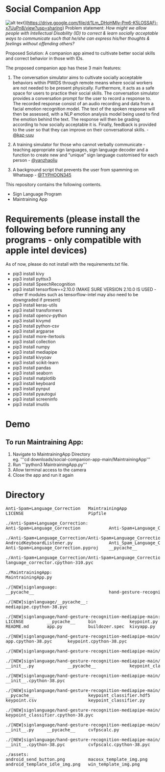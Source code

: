 # Social Companion App
![alt text](https://drive.google.com/file/d/1Lm_DHoHMly-Pm6-K5LOSSAFi-x7UuPn8/view?usp=sharing)](https://drive.google.com/file/d/1Lm_DHoHMly-Pm6-K5LOSSAFi-x7UuPn8/view?usp=sharing)
Problem statement: *How might we allow people with Intellectual Disability (ID) to correct & learn socially acceptable ways to communicate such that he/she can express his/her thoughts & feelings without offending others?*

Proposed Solution: A companion app aimed to cultivate better social skills and correct behavior in those with IDs. 

The proposed companion app has these 3 main features:
1. The conversation simulator aims to cultivate socially acceptable behaviors within PWIDS through remote means where social workers are not needed to be present physically. Furthermore, it acts as a safe space for users to practice their social skills. The conversation simulator provides a conversation prompt for the user to record a response to. The recorded response consist of an audio recording and data from a facial emotion recognition model. The text of the spoken response will then be assessed, with a NLP emotion analysis model being used to find the emotion behind the text. The response will then be grading according to how socially acceptable it is. Finally, feedback is provided to the user so that they can improve on their conversational skills. - [@kaz-uuu](https://github.com/kaz-uuu)

2. A training simulator for those who cannot verbally communicate - teaching appropriate sign languages, sign language decoder and a function to create new and “unique” sign language customised for each person - [@yanzhaoliu](https://github.com/yanzhaoliu)
3. A background script that prevents the user from spamming on Whatsapp - [@TYPHOON345](https://github.com/TYPHOON345)

This repository contains the following contents.
* Sign Language Program
* Maintraining App

# Requirements (please install the following before running any programs - only compatible with apple intel devices)
As of now, please do not install with the requirements.txt file.

* pip3 install kivy
* pip3 install pyttsx3
* pip3 install SpeechRecognition
* pip3 install tensorflow==2.10.0 (MAKE SURE VERSION 2.10.0 IS USED - other tf modules such as tensorflow-intel may also need to be downgraded if present)
* pip3 install keras-utils
* pip3 install transformers
* pip3 install opencv-python
* pip3 install kivymd
* pip3 install python-csv 
* pip3 install argparse
* pip3 install more-itertools
* pip3 install collection
* pip3 install numpy
* pip3 install mediapipe
* pip3 install kivyoav
* pip3 install scikit-learn
* pip3 install pandas
* pip3 install seaborn
* pip3 install matplotlib
* pip3 install keyboard
* pip3 install pynput
* pip3 install pyautogui
* pip3 install screeninfo
* pip3 install imutils

# Demo
## To run Maintraining App:
1. Navigate to MaintrainingApp Directory<br> eg. '''cd downloads/social-companion-app-main/MaintrainingApp'''
2. Run '''python3 MaintrainingApp.py'''
3. Allow terminal access to the camera
4. Close the app and run it again
# Directory
<pre>
Anti-Spam+Language_Correction   MaintrainingApp                 README.md                       assets
LICENSE                         Pipfile                         [NEW]signlanguage               buildozer.spec

./Anti-Spam+Language_Correction:
Anti-Spam+Language_Correction           Anti-Spam+Language_Correction.sln

./Anti-Spam+Language_Correction/Anti-Spam+Language_Correction:
AndroidKeyboardListener.py              Anti_Spam_Language_Correction.py        androidAutomate.py
Anti-Spam+Language_Correction.pyproj    __pycache__                             language_corrector.py

./Anti-Spam+Language_Correction/Anti-Spam+Language_Correction/__pycache__:
language_corrector.cpython-310.pyc

./MaintrainingApp:
MaintrainingApp.py

./[NEW]signlanguage:
__pycache__                             hand-gesture-recognition-mediapipe-main mediapipetest.py

./[NEW]signlanguage/__pycache__:
mediapipe.cpython-38.pyc

./[NEW]signlanguage/hand-gesture-recognition-mediapipe-main:
LICENSE         __pycache__     bin             keypoint.py     model
README.md       app.py          buildozer.spec  kivyapp.py      utils

./[NEW]signlanguage/hand-gesture-recognition-mediapipe-main/__pycache__:
app.cpython-38.pyc      keypoint.cpython-38.pyc

./[NEW]signlanguage/hand-gesture-recognition-mediapipe-main/bin:

./[NEW]signlanguage/hand-gesture-recognition-mediapipe-main/model:
__init__.py             __pycache__             keypoint_classifier

./[NEW]signlanguage/hand-gesture-recognition-mediapipe-main/model/__pycache__:
__init__.cpython-38.pyc

./[NEW]signlanguage/hand-gesture-recognition-mediapipe-main/model/keypoint_classifier:
__pycache__                     keypoint_classifier.hdf5        keypoint_classifier.tflite
keypoint.csv                    keypoint_classifier.py          keypoint_classifier_label.csv

./[NEW]signlanguage/hand-gesture-recognition-mediapipe-main/model/keypoint_classifier/__pycache__:
keypoint_classifier.cpython-38.pyc

./[NEW]signlanguage/hand-gesture-recognition-mediapipe-main/utils:
__init__.py     __pycache__     cvfpscalc.py

./[NEW]signlanguage/hand-gesture-recognition-mediapipe-main/utils/__pycache__:
__init__.cpython-38.pyc         cvfpscalc.cpython-38.pyc

./assets:
android_send_button.png         macosx_template_img.png         win_template_typing_img.png
android_template_idle_img.png   win_template_img.png
<pre>


